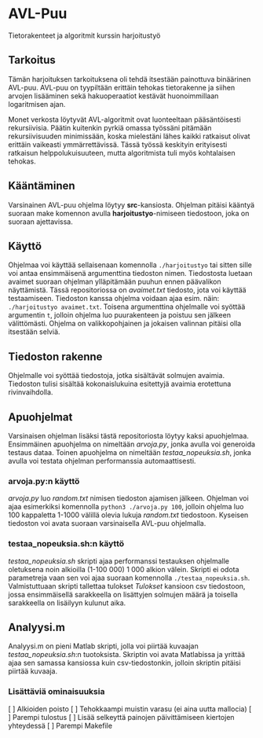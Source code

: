 # AVL-Puu
Tietorakenteet ja algoritmit kurssin harjoitustyö

## Tarkoitus
Tämän harjoituksen tarkoituksena oli tehdä itsestään painottuva binäärinen AVL-puu. AVL-puu on tyypiltään erittäin tehokas tietorakenne ja siihen arvojen lisääminen sekä hakuoperaatiot kestävät huonoimmillaan logaritmisen ajan.

Monet verkosta löytyvät AVL-algoritmit ovat luonteeltaan pääsäntöisesti rekursiivisia. Päätin kuitenkin pyrkiä omassa työssäni pitämään rekursiivisuuden minimissään, koska mielestäni lähes kaikki ratkaisut olivat erittäin vaikeasti ymmärrettävissä. Tässä työssä keskityin erityisesti ratkaisun helppolukuisuuteen, mutta algoritmista tuli myös kohtalaisen tehokas.

## Kääntäminen
Varsinainen AVL-puu ohjelma löytyy **src**-kansiosta. Ohjelman pitäisi kääntyä suoraan make komennon avulla **harjoitustyo**-nimiseen tiedostoon, joka on suoraan ajettavissa.

## Käyttö
Ohjelmaa voi käyttää sellaisenaan komennolla `./harjoitustyo` tai sitten sille voi antaa ensimmäisenä argumenttina tiedoston nimen. Tiedostosta luetaan avaimet suoraan ohjelman ylläpitämään puuhun ennen päävalikon näyttämistä. Tässä repositoriossa on *avaimet.txt* tiedosto, jota voi käyttää testaamiseen. Tiedoston kanssa ohjelma voidaan ajaa esim. näin: `./harjoitustyo avaimet.txt`. Toisena argumenttina ohjelmalle voi syöttää argumentin `t`, jolloin ohjelma luo puurakenteen ja poistuu sen jälkeen välittömästi. Ohjelma on valikkopohjainen ja jokaisen valinnan pitäisi olla itsestään selviä.

## Tiedoston rakenne
Ohjelmalle voi syöttää tiedostoja, jotka sisältävät solmujen avaimia. Tiedoston tulisi sisältää kokonaislukuina esitettyjä avaimia erotettuna rivinvaihdolla.

## Apuohjelmat
Varsinaisen ohjelman lisäksi tästä repositoriosta löytyy kaksi apuohjelmaa. Ensimmäinen apuohjelma on nimeltään *arvoja.py*, jonka avulla voi generoida testaus dataa. Toinen apuohjelma on nimeltään *testaa_nopeuksia.sh*, jonka avulla voi testata ohjelman performanssia automaattisesti.

### arvoja.py:n käyttö
*arvoja.py* luo *random.txt* nimisen tiedoston ajamisen jälkeen. Ohjelman voi ajaa esimerkiksi komennolla `python3 ./arvoja.py 100`, jolloin ohjelma luo 100 kappaletta 1-1000 välillä olevia lukuja *random.txt* tiedostoon. Kyseisen tiedoston voi avata suoraan varsinaisella AVL-puu ohjelmalla.

### testaa_nopeuksia.sh:n käyttö
*testaa_nopeuksia.sh* skripti ajaa performanssi testauksen ohjelmalle oletuksena noin alkioilla (1-100 000) 1 000 alkion välein. Skripti ei odota parametreja vaan sen voi ajaa suoraan komennolla `./testaa_nopeuksia.sh`. Valmistuttuaan skripti tallettaa tulokset *Tulokset* kansioon csv tiedostoon, jossa ensimmäisellä sarakkeella on lisättyjen solmujen määrä ja toisella sarakkeella on lisäilyyn kulunut aika.

## Analyysi.m
Analyysi.m on pieni Matlab skripti, jolla voi piirtää kuvaajan *testaa_nopeuksia.sh*:n tuotoksista. Skriptin voi avata Matlabissa ja yrittää ajaa sen samassa kansiossa kuin csv-tiedostonkin, jolloin skriptin pitäisi piirtää kuvaaja.

### Lisättäviä ominaisuuksia
[ ] Alkioiden poisto
[ ] Tehokkaampi muistin varasu (ei aina uutta mallocia)
[ ] Parempi tulostus
[ ] Lisää selkeyttä painojen päivittämiseen kiertojen yhteydessä
[ ] Parempi Makefile